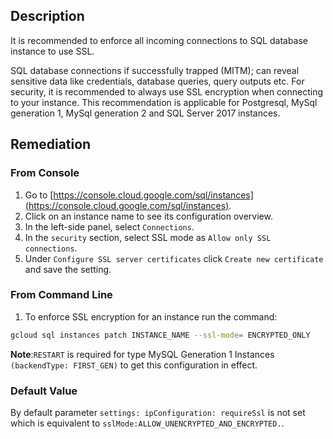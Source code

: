 ## Description

It is recommended to enforce all incoming connections to SQL database instance to use SSL.

SQL database connections if successfully trapped (MITM); can reveal sensitive data like credentials, database queries, query outputs etc. For security, it is recommended to always use SSL encryption when connecting to your instance. This recommendation is applicable for Postgresql, MySql generation 1, MySql generation 2 and SQL Server 2017 instances.

## Remediation

### From Console

1. Go to [https://console.cloud.google.com/sql/instances](https://console.cloud.google.com/sql/instances).
2. Click on an instance name to see its configuration overview.
3. In the left-side panel, select `Connections`.
4. In the `security` section, select SSL mode as `Allow only SSL connections`.
5. Under `Configure SSL server certificates` click `Create new certificate` and save the setting.

### From Command Line

1. To enforce SSL encryption for an instance run the command:

```bash
gcloud sql instances patch INSTANCE_NAME --ssl-mode= ENCRYPTED_ONLY
```

**Note**:`RESTART` is required for type MySQL Generation 1 Instances `(backendType: FIRST_GEN)` to get this configuration in effect.

### Default Value

By default parameter `settings: ipConfiguration: requireSsl` is not set which is equivalent to `sslMode:ALLOW_UNENCRYPTED_AND_ENCRYPTED.`.